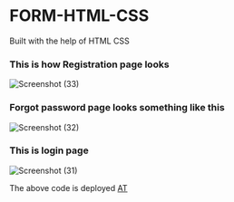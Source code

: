 # FORM-HTML-CSS
Built with the help of HTML CSS 
<h3>This is how Registration page looks </h3>
<img
   src="https://iili.io/juVn7n.png" alt="Screenshot (33)" border="0"
  alt="Alt t"
  title="Optional title"
  style="display: inline-block; margin: auto auto; max-width: 300px">
  
  <h3>Forgot password page looks something like this </h3>
<img
   src="https://iili.io/juVIIf.png" alt="Screenshot (32)" border="0"
  alt="Alt text"
  title="Optional title"
  style="display: inline-block; margin: auto auto; max-width: 300px">
  <h3>This is login page </h3>
<img
   <img src="https://iili.io/juVTX4.png" alt="Screenshot (31)" border="0"
  alt="Alt text"
  title="Optional title"
  style="display: inline-block; margin: auto auto; max-width: 300px">
  
  
 The above code is deployed [AT](https://62b9e10ade91e50008f175b0--mellifluous-capybara-b3d0e8.netlify.app/)
